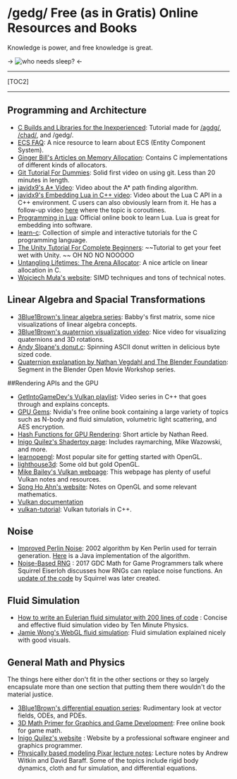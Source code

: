 #  /gedg/ Free (as in Gratis) Online Resources and Books

Knowledge is power, and free knowledge is great.

->
![who needs sleep?](https://i.imgur.com/iK19m0r.jpeg)
<-

***

[TOC2]

***

## Programming and Architecture

* [C Builds and Libraries for the Inexperienced](https://rentry.org/gedg-cbuild): Tutorial made for [/agdg/](https://boards.4channel.org/vg/catalog#s=agdg), [/chad/](https://wiki.installgentoo.com/wiki/C_Help_and_Discussion), and /gedg/.
* [ECS FAQ](https://github.com/SanderMertens/ecs-faq): A nice resource to learn about ECS (Entity Component System).
* [Ginger Bill's Articles on Memory Allocation](https://www.gingerbill.org/series/memory-allocation-strategies/): Contains C implementations of different kinds of allocators.
* [Git Tutorial For Dummies](https://youtu.be/mJ-qvsxPHpY?si=KRXBsx4RXdlY6CL2): Solid first video on using git. Less than 20 minutes in length.
* [javidx9's A* Video](https://youtu.be/icZj67PTFhc): Video about the A* path finding algorithm.
* [javidx9's Embedding Lua in C++ video](https://youtu.be/4l5HdmPoynw): Video about the Lua C API in a C++ environment. C users can also obviously learn from it. He has a follow-up video [here](https://youtu.be/E42Lyv2Ra1c) where the topic is coroutines. 
* [Programming in Lua](https://www.lua.org/pil/contents.html ): Official online book to learn Lua. Lua is great for embedding into software.
* [learn-c](https://www.learn-c.org): Collection of simple and interactive tutorials for the C programming language.
* [The Unity Tutorial For Complete Beginners](https://youtu.be/XtQMytORBmM): ~~Tutorial to get your feet wet with Unity. ~~ OH NO NO NOOOOO
* [Untangling Lifetimes: The Arena Allocator](https://www.rfleury.com/p/untangling-lifetimes-the-arena-allocator): A nice article on linear allocation in C.
* [Wojciech Muła's website](http://0x80.pl/):  SIMD techniques and tons of technical notes.

## Linear Algebra and  Spacial Transformations

* [3Blue1Brown's linear algebra series](https://www.youtube.com/playlist?list=PL0-GT3co4r2y2YErbmuJw2L5tW4Ew2O5B): Babby's first matrix, some nice visualizations of linear algebra concepts. 
* [3Blue1Brown's quaternion visualization video](https://youtu.be/zjMuIxRvygQ): Nice video for visualizing quaternions and 3D rotations.
* [Andy Sloane's donut.c](https://www.a1k0n.net/2011/07/20/donut-math.html): Spinning ASCII donut written in delicious byte sized code.
* [Quaternion explanation by Nathan Vegdahl and The Blender Foundation](https://youtu.be/4mXL751ko0w): Segment in the Blender Open Movie Workshop series.

##Rendering APIs and the GPU

* [GetIntoGameDev's Vulkan playlist](https://youtube.com/playlist?list=PLn3eTxaOtL2NH5nbPHMK7gE07SqhcAjmk): Video series in C++ that goes through and explains concepts.
* [GPU Gems](https://developer.nvidia.com/gpugems/gpugems3/contributors): Nvidia's free online book containing a large variety of topics such as N-body and fluid simulation, volumetric light scattering, and AES encryption. 
* [Hash Functions for GPU Rendering](https://www.reedbeta.com/blog/hash-functions-for-gpu-rendering/): Short article by Nathan Reed.
* [Inigo Quilez's Shadertoy page](https://www.shadertoy.com/user/iq): Includes raymarching, Mike Wazowski, and more.
* [learnopengl](https://learnopengl.com/): Most popular site for getting started with OpenGL.
* [lighthouse3d](http://www.lighthouse3d.com/tutorials/): Some old but gold OpenGL.
* [Mike Bailey's Vulkan webpage](https://web.engr.oregonstate.edu/~mjb/vulkan/): This webpage has plenty of useful Vulkan notes and resources.
* [Song Ho Ahn's website](http://www.songho.ca/index.html): Notes on OpenGL and some relevant mathematics.
* [Vulkan documentation](https://vulkan.lunarg.com/doc/sdk/)
* [vulkan-tutorial](https://vulkan-tutorial.com/): Vulkan tutorials in C++.

## Noise

* [Improved Perlin Noise](https://mrl.cs.nyu.edu/~perlin/paper445.pdf):  2002 algorithm by Ken Perlin used for terrain generation. [Here](https://mrl.cs.nyu.edu/~perlin/noise/) is a Java implementation of the algorithm.
* [Noise-Based RNG](https://youtu.be/LWFzPP8ZbdU) : 2017 GDC Math for Game Programmers talk where Squirrel Eiserloh discusses how RNGs can replace noise functions. An [update of the code](http://eiserloh.net/noise/SquirrelNoise5.hpp) by Squirrel was later created.

## Fluid Simulation

* [How to write an Eulerian fluid simulator with 200 lines of code](https://www.youtube.com/watch?v=iKAVRgIrUOU) : Concise and effective fluid simulation video by Ten Minute Physics. 
* [Jamie Wong's WebGL fluid simulation](https://jamie-wong.com/2016/08/05/webgl-fluid-simulation/): Fluid simulation explained nicely with good visuals.

## General Math and Physics

The things here either don't fit in the other sections or they so largely encapsulate more than one section that putting them there wouldn't do the material justice.

* [3Blue1Brown's differential equation series](https://www.youtube.com/playlist?list=PLZHQObOWTQDNPOjrT6KVlfJuKtYTftqH6): Rudimentary look at vector fields, ODEs, and PDEs.
* [3D Math Primer for Graphics and Game Development](https://gamemath.com/): Free online book for game math.
* [Inigo Quilez's website](https://iquilezles.org/) : Website by a professional software engineer and graphics programmer.
* [Physically based modeling Pixar lecture notes](https://graphics.pixar.com/pbm2001/): Lecture notes by Andrew Witkin and David Baraff. Some of the topics include rigid body dynamics, cloth and fur simulation, and differential equations.